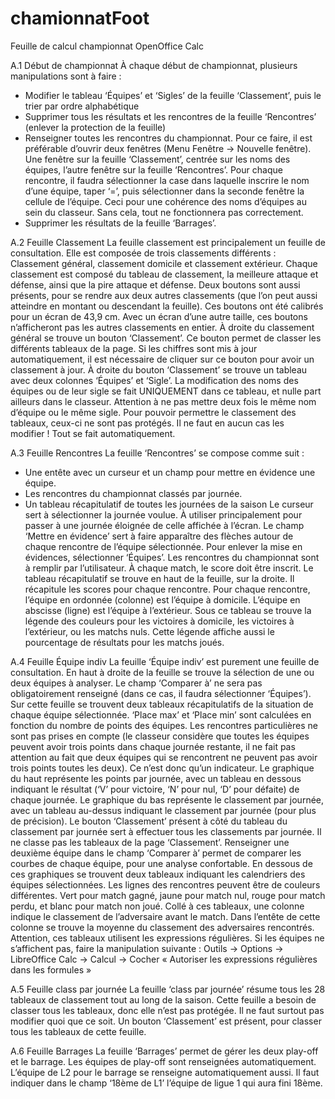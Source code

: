 # chamionnatFoot
Feuille de calcul championnat OpenOffice Calc

A.1 Début de championnat
	À chaque début de championnat, plusieurs manipulations sont à faire :
- Modifier le tableau ‘Équipes’ et ‘Sigles’ de la feuille ‘Classement’, puis le trier par ordre alphabétique
- Supprimer tous les résultats et les rencontres de la feuille ‘Rencontres’ (enlever la protection de la feuille)
- Renseigner toutes les rencontres du championnat. Pour ce faire, il est préférable d’ouvrir deux fenêtres (Menu Fenêtre → Nouvelle fenêtre). Une fenêtre sur la feuille ‘Classement’, centrée sur les noms des équipes, l’autre fenêtre sur la feuille ‘Rencontres’. Pour chaque rencontre, il faudra sélectionner la case dans laquelle inscrire le nom d’une équipe, taper ‘=’, puis sélectionner dans la seconde fenêtre la cellule de l’équipe. Ceci pour une cohérence des noms d’équipes au sein du classeur. Sans cela, tout ne fonctionnera pas correctement.
- Supprimer les résultats de la feuille ‘Barrages’.


A.2 Feuille Classement
	La feuille classement est principalement un feuille de consultation. Elle est composée de trois classements différents : Classement général, classement domicile et classement extérieur. Chaque classement est composé du tableau de classement, la meilleure attaque et défense, ainsi que la pire attaque et défense. Deux boutons sont aussi présents, pour se rendre aux deux autres classements (que l’on peut aussi atteindre en montant ou descendant la feuille). Ces boutons ont été calibrés pour un écran de 43,9 cm. Avec un écran d’une autre taille, ces boutons n’afficheront pas les autres classements en entier.
	À droite du classement général se trouve un bouton ‘Classement’. Ce bouton permet de classer les différents tableaux de la page. Si les chiffres sont mis à jour automatiquement, il est nécessaire de cliquer sur ce bouton pour avoir un classement à jour.
	À droite du bouton ‘Classement’ se trouve un tableau avec deux colonnes ‘Équipes’ et ‘Sigle’. La modification des noms des équipes ou de leur sigle se fait UNIQUEMENT dans ce tableau, et nulle part ailleurs dans le classeur. Attention à ne pas mettre deux fois le même nom d’équipe ou le même sigle.
	Pour pouvoir permettre le classement des tableaux, ceux-ci ne sont pas protégés. Il ne faut en aucun cas les modifier ! Tout se fait automatiquement.


A.3 Feuille Rencontres
	La feuille ‘Rencontres’ se compose comme suit :
- Une entête avec un curseur et un champ pour mettre en évidence une équipe.
- Les rencontres du championnat classés par journée.
- Un tableau récapitulatif de toutes les journées de la saison
	Le curseur sert à sélectionner la journée voulue. À utiliser principalement pour passer à une journée éloignée de celle affichée à l’écran.
	Le champ ‘Mettre en évidence’ sert à faire apparaître des flèches autour de chaque rencontre de l’équipe sélectionnée. Pour enlever la mise en évidences, sélectionner ‘Équipes’.
	Les rencontres du championnat sont à remplir par l’utilisateur. À chaque match, le score doit être inscrit.
	Le tableau récapitulatif se trouve en haut de la feuille, sur la droite. Il récapitule les scores pour chaque rencontre. Pour chaque rencontre, l’équipe en ordonnée (colonne) est l’équipe à domicile. L’équipe en abscisse (ligne) est l’équipe à l’extérieur. Sous ce tableau se trouve la légende des couleurs pour les victoires à domicile, les victoires à l’extérieur, ou les matchs nuls. Cette légende affiche aussi le pourcentage de résultats pour les matchs joués.


A.4 Feuille Équipe indiv
	La feuille ‘Équipe indiv’ est purement une feuille de consultation. En haut à droite de la feuille se trouve la sélection de une ou deux équipes à analyser. Le champ ‘Comparer à’ ne sera pas obligatoirement renseigné (dans ce cas, il faudra sélectionner ‘Équipes’).
	Sur cette feuille se trouvent deux tableaux récapitulatifs de la situation de chaque équipe sélectionnée. ‘Place max’ et ‘Place min’ sont calculées en fonction du nombre de points des équipes. Les rencontres particulières ne sont pas prises en compte (le classeur considère que toutes les équipes peuvent avoir trois points dans chaque journée restante, il ne fait pas attention au fait que deux équipes qui se rencontrent ne peuvent pas avoir trois points toutes les deux). Ce n’est donc qu’un indicateur.
	Le graphique du haut représente les points par journée, avec un tableau en dessous indiquant le résultat (‘V’ pour victoire, ‘N’ pour nul, ‘D’ pour défaite) de chaque journée.
	Le graphique du bas représente le classement par journée, avec un tableau au-dessus indiquant le classement par journée (pour plus de précision).
	Le bouton ‘Classement’ présent à côté du tableau du classement par journée sert à effectuer tous les classements par journée. Il ne classe pas les tableaux de la page ‘Classement’.
	Renseigner une deuxième équipe dans le champ ‘Comparer à’ permet de comparer les courbes de chaque équipe, pour une analyse confortable.
	En dessous de ces graphiques se trouvent deux tableaux indiquant les calendriers des équipes sélectionnées. Les lignes des rencontres peuvent être de couleurs différentes. Vert pour match gagné, jaune pour match nul, rouge pour match perdu, et blanc pour match non joué. Collé à ces tableaux, une colonne indique le classement de l’adversaire avant le match. Dans l’entête de cette colonne se trouve la moyenne du classement des adversaires rencontrés. Attention, ces tableaux utilisent les expressions régulières. Si les équipes ne s’affichent pas, faire la manipulation suivante : Outils → Options → LibreOffice Calc → Calcul → Cocher « Autoriser les expressions régulières dans les formules »


A.5 Feuille class par journée
	La feuille ‘class par journée’ résume tous les 28 tableaux de classement tout au long de la saison. Cette feuille a besoin de classer tous les tableaux, donc elle n’est pas protégée. Il ne faut surtout pas modifier quoi que ce soit. Un bouton ‘Classement’ est présent, pour classer tous les tableaux de cette feuille.


A.6 Feuille Barrages
	La feuille ‘Barrages’ permet de gérer les deux play-off et le barrage. Les équipes de play-off sont renseignées automatiquement. L’équipe de L2 pour le barrage se renseigne automatiquement aussi. Il faut indiquer dans le champ ‘18ème de L1’ l’équipe de ligue 1 qui aura fini 18ème.
